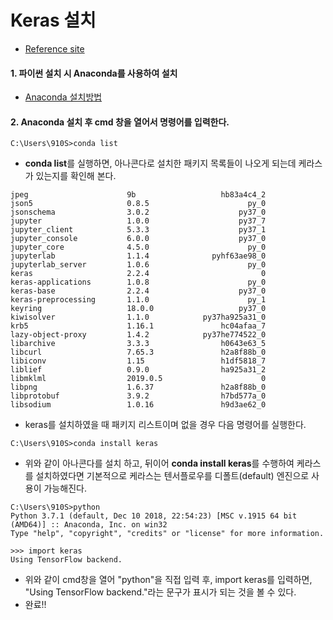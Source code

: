 # Keras 설치

- [Reference site](http://needjarvis.tistory.com/424)



#### 1. 파이썬 설치 시 **Anaconda**를 사용하여 설치

- [Anaconda 설치방법](https://needjarvis.tistory.com/170)

#### 2. Anaconda 설치 후 **cmd** 창을 열어서 명령어를 입력한다. 

```
C:\Users\910S>conda list
```

- **conda list**를 실행하면, 아나콘다로 설치한 패키지 목록들이 나오게 되는데 케라스가 있는지를 확인해 본다.

```
jpeg                      9b                   hb83a4c4_2
json5                     0.8.5                      py_0
jsonschema                3.0.2                    py37_0
jupyter                   1.0.0                    py37_7
jupyter_client            5.3.3                    py37_1
jupyter_console           6.0.0                    py37_0
jupyter_core              4.5.0                      py_0
jupyterlab                1.1.4              pyhf63ae98_0
jupyterlab_server         1.0.6                      py_0
keras                     2.2.4                         0
keras-applications        1.0.8                      py_0
keras-base                2.2.4                    py37_0
keras-preprocessing       1.1.0                      py_1
keyring                   18.0.0                   py37_0
kiwisolver                1.1.0            py37ha925a31_0
krb5                      1.16.1               hc04afaa_7
lazy-object-proxy         1.4.2            py37he774522_0
libarchive                3.3.3                h0643e63_5
libcurl                   7.65.3               h2a8f88b_0
libiconv                  1.15                 h1df5818_7
liblief                   0.9.0                ha925a31_2
libmklml                  2019.0.5                      0
libpng                    1.6.37               h2a8f88b_0
libprotobuf               3.9.2                h7bd577a_0
libsodium                 1.0.16               h9d3ae62_0
```

- keras를 설치하였을 때 패키지 리스트이며 없을 경우 다음 명령어를 실행한다.

```
C:\Users\910S>conda install keras
```

- 위와 같이 아나콘다를 설치 하고, 뒤이어 **conda install keras**를 수행하여 케라스를 설치하였다면 기본적으로 케라스는 텐서플로우를 디폴트(default) 엔진으로 사용이 가능해진다.

```
C:\Users\910S>python
Python 3.7.1 (default, Dec 10 2018, 22:54:23) [MSC v.1915 64 bit (AMD64)] :: Anaconda, Inc. on win32
Type "help", "copyright", "credits" or "license" for more information.

>>> import keras
Using TensorFlow backend.
```

- 위와 같이 cmd창을 열어 "python"을 직접 입력 후, import keras를 입력하면, "Using TensorFlow backend."라는 문구가 표시가 되는 것을 볼 수 있다.  
- 완료!!


